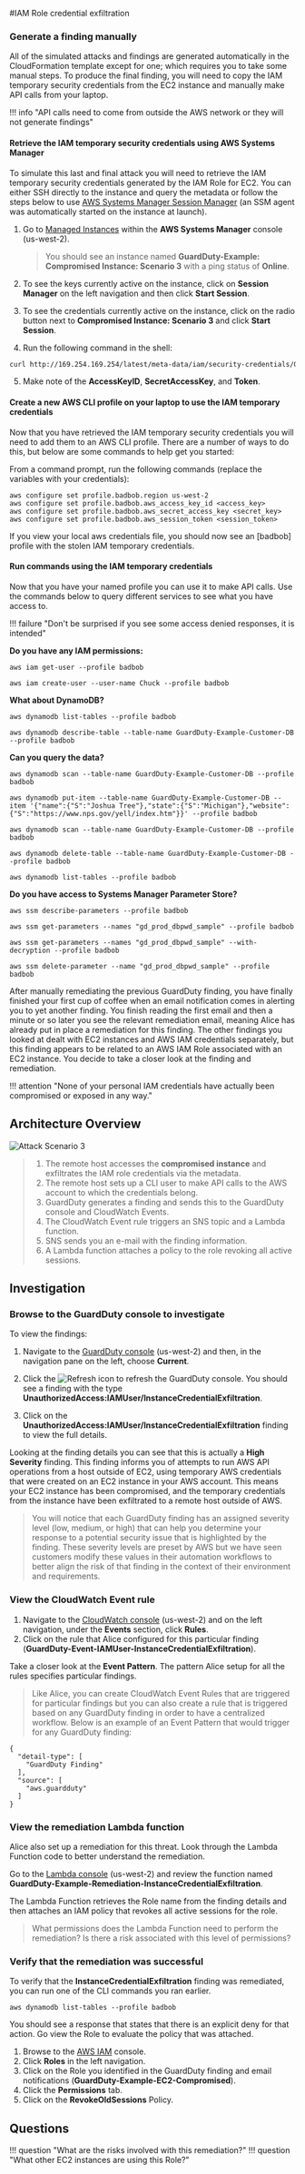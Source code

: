 #IAM Role credential exfiltration

### Generate a finding manually

All of the simulated attacks and findings are generated automatically in the CloudFormation template except for one; which requires you to take some manual steps.  To produce the final finding, you will need to copy the IAM temporary security credentials from the EC2 instance and manually make API calls from your laptop.

!!! info "API calls need to come from outside the AWS network or they will not generate findings"

#### Retrieve the IAM temporary security credentials using AWS Systems Manager

To simulate this last and final attack you will need to retrieve the IAM temporary security credentials generated by the IAM Role for EC2. You can either SSH directly to the instance and query the metadata or follow the steps below to use <a href="https://docs.aws.amazon.com/systems-manager/latest/userguide/session-manager.html" target="_blank">AWS Systems Manager Session Manager</a> (an SSM agent was automatically started on the instance at launch).

1.  Go to <a href="https://us-west-2.console.aws.amazon.com/systems-manager/managed-instances?region=us-west-2" target="_blank">Managed Instances</a> within the **AWS Systems Manager** console (us-west-2).

    > You should see an instance named **GuardDuty-Example: Compromised Instance: Scenario 3** with a ping status of **Online**.

2.  To see the keys currently active on the instance, click on **Session Manager** on the left navigation and then click **Start Session**.
3.  To see the credentials currently active on the instance, click on the radio button next to **Compromised Instance: Scenario 3** and click **Start Session**.
4.  Run the following command in the shell:

```bash
curl http://169.254.169.254/latest/meta-data/iam/security-credentials/GuardDuty-Example-EC2-Compromised
```

5. Make note of the **AccessKeyID**, **SecretAccessKey**, and **Token**.

#### Create a new AWS CLI profile on your laptop to use the IAM temporary credentials

Now that you have retrieved the IAM temporary security credentials you will need to add them to an AWS CLI profile. There are a number of ways to do this, but below are some commands to help get you started:

From a command prompt, run the following commands (replace the variables with your credentials):
```
aws configure set profile.badbob.region us-west-2
aws configure set profile.badbob.aws_access_key_id <access_key>
aws configure set profile.badbob.aws_secret_access_key <secret_key>
aws configure set profile.badbob.aws_session_token <session_token>
```

If you view your local aws credentials file, you should now see an [badbob] profile with the stolen IAM temporary credentials.

#### Run commands using the IAM temporary credentials

Now that you have your named profile you can use it to make API calls. Use the commands below to query different services to see what you have access to.

!!! failure "Don't be surprised if you see some access denied responses, it is intended"

**Do you have any IAM permissions:**
```
aws iam get-user --profile badbob

aws iam create-user --user-name Chuck --profile badbob
```

**What about DynamoDB?**
```
aws dynamodb list-tables --profile badbob

aws dynamodb describe-table --table-name GuardDuty-Example-Customer-DB --profile badbob
```

**Can you query the data?**
```
aws dynamodb scan --table-name GuardDuty-Example-Customer-DB --profile badbob

aws dynamodb put-item --table-name GuardDuty-Example-Customer-DB --item '{"name":{"S":"Joshua Tree"},"state":{"S":"Michigan"},"website":{"S":"https://www.nps.gov/yell/index.htm"}}' --profile badbob

aws dynamodb scan --table-name GuardDuty-Example-Customer-DB --profile badbob

aws dynamodb delete-table --table-name GuardDuty-Example-Customer-DB --profile badbob

aws dynamodb list-tables --profile badbob
```

**Do you have access to Systems Manager Parameter Store?**
```
aws ssm describe-parameters --profile badbob

aws ssm get-parameters --names "gd_prod_dbpwd_sample" --profile badbob

aws ssm get-parameters --names "gd_prod_dbpwd_sample" --with-decryption --profile badbob

aws ssm delete-parameter --name "gd_prod_dbpwd_sample" --profile badbob
```


After manually remediating the previous GuardDuty finding, you have finally finished your first cup of coffee when an email notification comes in alerting you to yet another finding.  You finish reading the first email and then a minute or so later you see the relevant remediation email, meaning Alice has already put in place a remediation for this finding.  The other findings you looked at dealt with EC2 instances and AWS IAM credentials separately, but this finding appears to be related to an AWS IAM Role associated with an EC2 instance.  You decide to take a closer look at the finding and remediation.

!!! attention  "None of your personal IAM credentials have actually been compromised or exposed in any way."

## Architecture Overview

![Attack Scenario 3](images/attack3.png "Attack Scenario 3")

> 1. The remote host accesses the **compromised instance** and exfiltrates the IAM role credentials via the metadata.
> 2. The remote host sets up a CLI user to make API calls to the AWS account to which the credentials belong.
> 3. GuardDuty generates a finding and sends this to the GuardDuty console and CloudWatch Events.
> 4. The CloudWatch Event rule triggers an SNS topic and a Lambda function.
> 5. SNS sends you an e-mail with the finding information.
> 6. A Lambda function attaches a policy to the role revoking all active sessions.

## Investigation

### Browse to the GuardDuty console to investigate

To view the findings:

1.  Navigate to the <a href="https://us-west-2.console.aws.amazon.com/guardduty/home?" target="_blank">GuardDuty console</a> (us-west-2) and then, in the navigation pane on the left, choose **Current**.
2.  Click the  ![Refresh](images/refreshicon.png "Refresh") icon to refresh the GuardDuty console. You should see a finding with the type **UnauthorizedAccess:IAMUser/InstanceCredentialExfiltration**.

3.  Click on the **UnauthorizedAccess:IAMUser/InstanceCredentialExfiltration** finding to view the full details.

Looking at the finding details you can see that this is actually a **High Severity** finding.  This finding informs you of attempts to run AWS API operations from a host outside of EC2, using temporary AWS credentials that were created on an EC2 instance in your AWS account.  This means your EC2 instance has been compromised, and the temporary credentials from the instance have been exfiltrated to a remote host outside of AWS.

> You will notice that each GuardDuty finding has an assigned severity level (low, medium, or high) that can help you determine your response to a potential security issue that is highlighted by the finding.  These severity levels are preset by AWS but we have seen customers modify these values in their automation workflows to better align the risk of that finding in the context of their environment and requirements.

### View the CloudWatch Event rule

1.	Navigate to the <a href="https://us-west-2.console.aws.amazon.com/cloudwatch/home?" target="_blank">CloudWatch console</a> (us-west-2) and on the left navigation, under the **Events** section, click **Rules**.
2.	Click on the rule that Alice configured for this particular finding (**GuardDuty-Event-IAMUser-InstanceCredentialExfiltration**).

Take a closer look at the **Event Pattern**.  The pattern Alice setup for all the rules specifies particular findings.  

> Like Alice, you can create CloudWatch Event Rules that are triggered for particular findings but you can also create a rule that is triggered based on any GuardDuty finding in order to have a centralized workflow.  Below is an example of an Event Pattern that would trigger for any GuardDuty finding:

```
{
  "detail-type": [
    "GuardDuty Finding"
  ],
  "source": [
    "aws.guardduty"
  ]
}
```

### View the remediation Lambda function

Alice also set up a remediation for this threat. Look through the Lambda Function code to better understand the remediation.

Go to the <a href="https://us-west-2.console.aws.amazon.com/lambda/home?" target="_blank">Lambda console</a> (us-west-2) and review the function named **GuardDuty-Example-Remediation-InstanceCredentialExfiltration**.

The Lambda Function retrieves the Role name from the finding details and then attaches an IAM policy that revokes all active sessions for the role.

> What permissions does the Lambda Function need to perform the remediation?  Is there a risk associated with this level of permissions?

### Verify that the remediation was successful

To verify that the **InstanceCredentialExfiltration** finding was remediated, you can run one of the CLI commands you ran earlier.

```
aws dynamodb list-tables --profile badbob
```

You should see a response that states that there is an explicit deny for that action. Go view the Role to evaluate the policy that was attached.

1.  Browse to the <a href="https://console.aws.amazon.com/iam/home?region=us-west-2" target="_blank">AWS IAM</a> console.
2.  Click **Roles** in the left navigation.
3.  Click on the Role you identified in the GuardDuty finding and email notifications (**GuardDuty-Example-EC2-Compromised**).
4.  Click the **Permissions** tab.
5.  Click on the **RevokeOldSessions** Policy.

## Questions

!!! question "What are the risks involved with this remediation?"
!!! question "What other EC2 instances are using this Role?"
